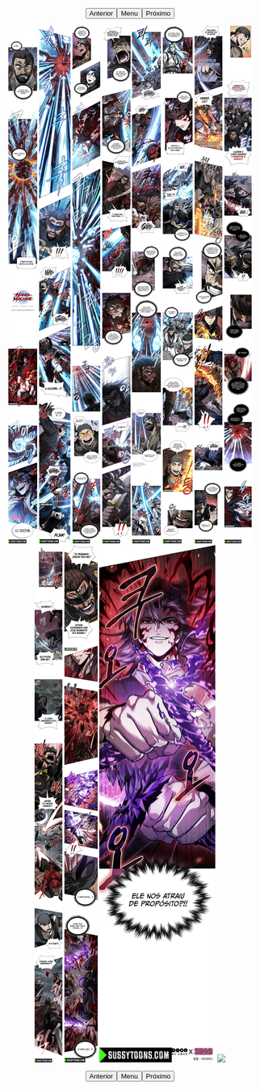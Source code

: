 <p style="text-align: center;"><button name="anterior" onclick="./chap-0234/readme.md">Anterior</button><button name="menu" onclick="./readme.md">Menu</button><button name="próximo" onclick="./chap-0235/readme.md">Próximo</button></p> <p style="text-align: center;"><img src="002.jpg"> <img src="003.jpg"> <img src="004.jpg"> <img src="005.jpg"> <img src="006.jpg"> <img src="007.jpg"> <img src="008.jpg"> <img src="009.jpg"> <img src="010.jpg"> <img src="011.jpg"> <img src="012.jpg"> <img src="readme.md"> </p> <p style="text-align: center;"><button name="anterior" onclick="./chap-0234/readme.md">Anterior</button><button name="menu" onclick="./readme.md">Menu</button><button name="próximo" onclick="./chap-0235/readme.md">Próximo</button></p>